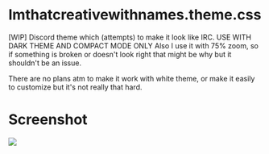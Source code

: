 # Imthatcreativewithnames.theme.css
[WIP] Discord theme which (attempts) to make it look like IRC. USE WITH DARK THEME AND COMPACT MODE ONLY
Also I use it with 75% zoom, so if something is broken or doesn't look right that might be why but it shouldn't be an issue.

There are no plans atm to make it work with white theme, or make it easily to customize but it's not really that hard.

# Screenshot
![](https://github.com/llyyr/Imthatcreativewithnames.theme.css/blob/master/preview/img.png)
